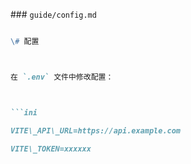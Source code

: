 

\### `guide/config.md`

```md

\# 配置



在 `.env` 文件中修改配置：



```ini

VITE\_API\_URL=https://api.example.com

VITE\_TOKEN=xxxxxx



